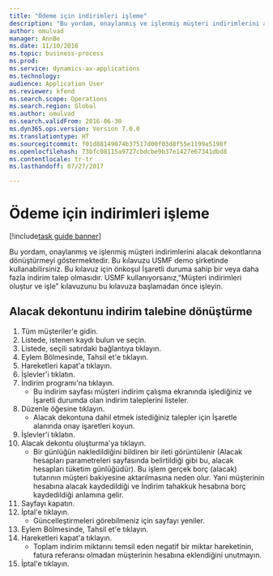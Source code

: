 ```yaml
--- 
title: "Ödeme için indirimleri işleme"
description: "Bu yordam, onaylanmış ve işlenmiş müşteri indirimlerini alacak dekontlarına dönüştürmeyi göstermektedir."
author: omulvad
manager: AnnBe
ms.date: 11/10/2016
ms.topic: business-process
ms.prod: 
ms.service: dynamics-ax-applications
ms.technology: 
audience: Application User
ms.reviewer: kfend
ms.search.scope: Operations
ms.search.region: Global
ms.author: omulvad
ms.search.validFrom: 2016-06-30
ms.dyn365.ops.version: Version 7.0.0
ms.translationtype: HT
ms.sourcegitcommit: f01d88149074b37517d00f03d8f55e1199a5198f
ms.openlocfilehash: 73bfc08115a9727cbdcbe9b37e1427e67341dbd8
ms.contentlocale: tr-tr
ms.lasthandoff: 07/27/2017

---
```

# <a name="process-rebates-for-payment"></a>Ödeme için indirimleri işleme

[!include[task guide banner](../../includes/task-guide-banner.md)]

Bu yordam, onaylanmış ve işlenmiş müşteri indirimlerini alacak dekontlarına dönüştürmeyi göstermektedir. Bu kılavuzu USMF demo şirketinde kullanabilirsiniz. Bu kılavuz için önkoşul İşaretli duruma sahip bir veya daha fazla indirim talep olmasıdır. USMF kullanıyorsanız,"Müşteri indirimleri oluştur ve işle" kılavuzunu bu kılavuza başlamadan önce işleyin.


## <a name="convert-rebate-claims-to-credit-note"></a>Alacak dekontunu indirim talebine dönüştürme
1. Tüm müşteriler'e gidin.
2. Listede, istenen kaydı bulun ve seçin.
3. Listede, seçili satırdaki bağlantıya tıklayın.
4. Eylem Bölmesinde, Tahsil et'e tıklayın.
5. Hareketleri kapat'a tıklayın.
6. İşlevler'i tıklatın.
7. İndirim programı'na tıklayın.
    * Bu indirim sayfası müşteri indirim çalışma ekranında işlediğiniz ve İşaretli durumda olan indirim taleplerini listeler.    
8. Düzenle öğesine tıklayın.
    * Alacak dekontuna dahil etmek istediğiniz talepler için İşaretle alanında onay işaretleri koyun.   
9. İşlevler'i tıklatın.
10. Alacak dekontu oluşturma'ya tıklayın.
    * Bir günlüğün nakledildiğini bildiren bir ileti görüntülenir (Alacak hesapları parametreleri sayfasında belirtildiği gibi bu, alacak hesapları tüketim günlüğüdür). Bu işlem gerçek borç (alacak) tutarının müşteri bakiyesine aktarılmasına neden olur. Yani müşterinin hesabına alacak kaydedildiği ve İndirim tahakkuk hesabına borç kaydedildiği anlamına gelir.  
11. Sayfayı kapatın.
12. İptal'e tıklayın.
    * Güncelleştirmeleri görebilmeniz için sayfayı yeniler.  
13. Eylem Bölmesinde, Tahsil et'e tıklayın.
14. Hareketleri kapat'a tıklayın.
    * Toplam indirim miktarını temsil eden negatif bir miktar hareketinin, fatura referansı olmadan müşterinin hesabına eklendiğini unutmayın.   
15. İptal'e tıklayın.


